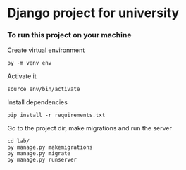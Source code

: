 # Django project for university

### To run this project on your machine

Create virtual environment

    py -m venv env

Activate it 	

    source env/bin/activate 

Install dependencies

    pip install -r requirements.txt

Go to the project dir, make migrations and run the server

    cd lab/
    py manage.py makemigrations
    py manage.py migrate
    py manage.py runserver


